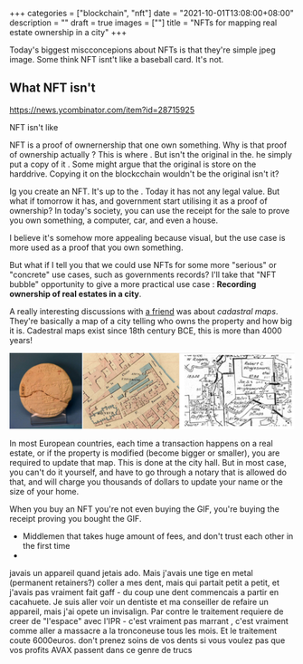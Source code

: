+++
categories = ["blockchain", "nft"]
date = "2021-10-01T13:08:00+08:00"
description = ""
draft = true
images = [""]
title = "NFTs for mapping real estate ownership in a city"
+++

Today's biggest miscconcepions about NFTs is that they're simple jpeg image. Some think NFT isnt't like a baseball card. It's not. 


## What NFT isn't
https://news.ycombinator.com/item?id=28715925

NFT isn't like 

NFT is a proof of ownernership that one own something. Why is that proof of ownership actually ? This is where .
But isn't the original in the. he simply put a copy of it . Some might argue that the original is store on the harddrive. Copying it on the blockcchain wouldn't be the original isn't it? 


Ig you create an NFT. It's up to the . Today it has not any legal value. But what if tomorrow it has, and government start utilising it as a proof of ownership? In today's society, you can use the receipt for the sale to prove you own something, a computer, car, and even a house. 



I believe it's somehow more appealing because visual, but the use case is more used as a proof that you own something.  

But what if I tell you that we could use NFTs for some more "serious" or "concrete" use cases, such as governments records? I'll take that "NFT bubble" opportunity to give a more practical use case : **Recording ownership of real estates in a city**. 

A really interesting discussions with [a friend](https://twitter.com/guillaumecherea) was about _cadastral maps_. They're basically a map of a city telling who owns the property and how big it is. Cadestral maps exist since 18th century BCE, this is more than 4000 years!

![Cadestral](/img/nft-maps/cadastres.jpg)

In most European countries, each time a transaction happens on a real estate, or if the property is modified (become bigger or smaller), you are required to update that map. This is done at the  city hall. But in most case, you can't do it yourself, and have to go through a notary that is allowed do that, and will charge you thousands of dollars to update your name or the size of your home. 



When you buy an NFT you're not even buying the GIF, you're buying the receipt proving you bought the GIF. 


- Middlemen that takes huge amount of fees, and don't trust each other in the first time
- 

javais un appareil quand jetais ado. Mais j'avais une tige en metal (permanent retainers?) coller a mes dent, mais  qui partait petit a petit, et j'avais pas vraiment fait gaff - du coup une dent commencais a partir en cacahuete. 
Je suis aller voir un dentiste et ma conseiller de refaire un appareil, mais  j'ai opete un invisalign. Par contre le traitement requiere de  creer de "l'espace" avec l'IPR - c'est vraiment pas marrant , c'est vraiment comme aller a massacre a la tronconeuse tous les mois.  Et le traitement coute 6000euros. don't prenez soins de vos dents si vous voulez pas que vos profits AVAX passent dans ce genre de trucs 


